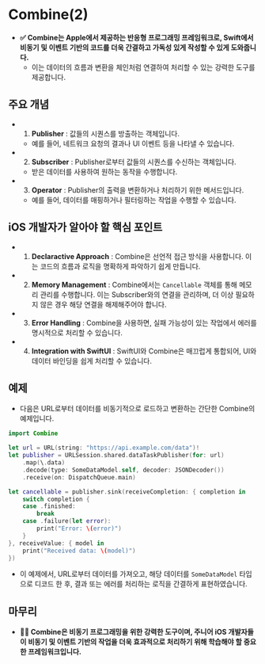 # Combine(2)

- **✅ Combine는 Apple에서 제공하는 반응형 프로그래밍 프레임워크로, Swift에서 비동기 및 이벤트 기반의 코드를 더욱 간결하고 가독성 있게 작성할 수 있게 도와줍니다.**
    - 이는 데이터의 흐름과 변환을 체인처럼 연결하여 처리할 수 있는 강력한 도구를 제공합니다.

## 주요 개념

- 1. **Publisher** : 값들의 시퀀스를 방출하는 객체입니다.
    - 예를 들어, 네트워크 요청의 결과나 UI 이벤트 등을 나타낼 수 있습니다.</br>

- 2. **Subscriber** : Publisher로부터 값들의 시퀀스를 수신하는 객체입니다.
    - 받은 데이터를 사용하여 원하는 동작을 수행합니다.</br>

- 3. **Operator** : Publisher의 출력을 변환하거나 처리하기 위한 메서드입니다.
    - 예를 들어, 데이터를 매핑하거나 필터링하는 작업을 수행할 수 있습니다.</br>

## iOS 개발자가 알아야 할 핵심 포인트

- 1. **Declaractive Approach** : Combine은 선언적 접근 방식을 사용합니다. 이는 코드의 흐름과 로직을 명확하게 파악하기 쉽게 만듭니다.
- 2. **Memory Management** : Combine에서는 `Cancellable` 객체를 통해 메모리 관리를 수행합니다. 이는 Subscriber와의 연결을 관리하며, 더 이상 필요하지 않은 경우 해당 연결을 해제해주어야 합니다.
- 3. **Error Handling** : Combine을 사용하면, 실패 가능성이 있는 작업에서 에러를 명시적으로 처리할 수 있습니다.
- 4. **Integration with SwiftUI** : SwiftUI와 Combine은 매끄럽게 통합되어, UI와 데이터 바인딩을 쉽게 처리할 수 있습니다.

## 예제

- 다음은 URL로부터 데이터를 비동기적으로 로드하고 변환하는 간단한 Combine의 예제입니다.

```swift
import Combine

let url = URL(string: "https://api.example.com/data")!
let publisher = URLSession.shared.dataTaskPublisher(for: url)
    .map(\.data)
    .decode(type: SomeDataModel.self, decoder: JSONDecoder())
    .receive(on: DispatchQueue.main)

let cancellable = publisher.sink(receiveCompletion: { completion in
    switch completion {
    case .finished:
        break
    case .failure(let error):
        print("Error: \(error)")
    }
}, receiveValue: { model in
    print("Received data: \(model)")
})
```

- 이 예제에서, URL로부터 데이터를 가져오고, 해당 데이터를 `SomeDataModel` 타입으로 디코드 한 후, 결과 또는 에러를 처리하는 로직을 간결하게 표현하였습니다.</br>

## 마무리

- **🙋‍♂️ Combine은 비동기 프로그래밍을 위한 강력한 도구이며, 주니어 iOS 개발자들이 비동기 및 이벤트 기반의 작업을 더욱 효과적으로 처리하기 위해 학습해야 할 중요한 프레임워크입니다.**
